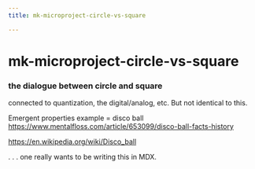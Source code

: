 ```yaml
---
title: mk-microproject-circle-vs-square

---
```


# mk-microproject-circle-vs-square


### the dialogue between circle and square

connected to quantization, the digital/analog, etc. But not identical to this.

Emergent properties example = disco ball
https://www.mentalfloss.com/article/653099/disco-ball-facts-history

https://en.wikipedia.org/wiki/Disco_ball

. . . one really wants to be writing this in MDX.